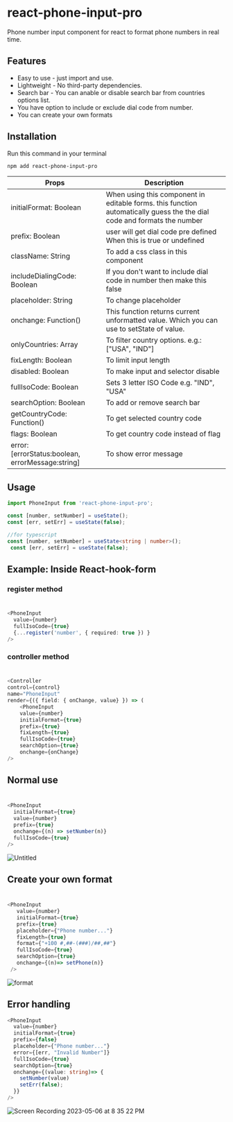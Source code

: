 # react-phone-input-pro
Phone number input component for react to format phone numbers in real time.


## Features

* Easy to use - just import and use.
* Lightweight - No third-party dependencies.
* Search bar - You can anable or disable search bar from countries options list.
* You have option to include or exclude dial code from number.
* You can create your own formats

## Installation

Run this command in your terminal

```bash
npm add react-phone-input-pro
```


| Props | Description |
| --- | --- |
| initialFormat: Boolean | When using this component in editable forms. this function automatically guess the the dial code and formats the number|
| prefix: Boolean| user will get dial code pre defined When this is true or undefined |
| className: String | To add a css class in this component |
| includeDialingCode: Boolean | If you don't want to include dial code in number then make this false |
| placeholder: String | To change placeholder |
| onchange: Function() | This function returns current unformatted value. Which you can use to setState of value. |
| onlyCountries: Array | To filter country options. e.g.: ["USA", "IND"] |
| fixLength: Boolean | To limit input length |
| disabled: Boolean | To make input and selector disable|
| fullIsoCode: Boolean | Sets 3 letter ISO Code e.g. "IND", "USA"|
| searchOption: Boolean | To add or remove search bar|
| getCountryCode: Function() | To get selected country code |
| flags: Boolean | To get country code instead of flag |
| error: [errorStatus:boolean, errorMessage:string] | To show error message |

## Usage

```typescript
import PhoneInput from 'react-phone-input-pro';
```

```javascript
const [number, setNumber] = useState();
const [err, setErr] = useState(false);
```
```typescript
//for typescript
const [number, setNumber] = useState<string | number>();
 const [err, setErr] = useState(false);
```

## Example: Inside React-hook-form

### register method

#
```typescript
<PhoneInput 
  value={number}
  fullIsoCode={true} 
  {...register('number', { required: true }) }
/>
```
### controller method

#
```typescript
<Controller
control={control}
name="PhoneInput"
render={({ field: { onChange, value} }) => (
    <PhoneInput 
    value={number}
    initialFormat={true} 
    prefix={true} 
    fixLength={true}
    fullIsoCode={true} 
    searchOption={true}
    onchange={onChange}
/>
```

## Normal use

#
```typescript
<PhoneInput
  initialFormat={true} 
  value={number}
  prefix={true}
  onchange={(n) => setNumber(n)}
  fullIsoCode={true}
/> 
```

![Untitled](https://user-images.githubusercontent.com/83122437/235750981-6e157ab5-1eff-469f-bf47-6a3ea17df7ec.gif)


## Create your own format

#
```typescript
<PhoneInput 
   value={number}
   initialFormat={true} 
   prefix={true}
   placeholder={"Phone number..."}
   fixLength={true}
   format={"+100 #,##-(###)/##,##"}
   fullIsoCode={true}
   searchOption={true}
   onchange={(n)=> setPhone(n)} 
 />
 ```
![format](https://user-images.githubusercontent.com/83122437/235751030-968fcad7-0501-412e-b483-4640e29ae4f6.gif)


## Error handling
```typescript
<PhoneInput
  value={number}
  initialFormat={true}
  prefix={false}
  placeholder={"Phone number..."}
  error={[err, "Invalid Number"]}
  fullIsoCode={true} 
  searchOption={true}
  onchange={(value: string)=> {
    setNumber(value)
    setErr(false);
  }}
/> 
```
![Screen Recording 2023-05-06 at 8 35 22 PM](https://user-images.githubusercontent.com/83122437/236632539-43dfe372-557e-4f20-88c6-1f3a87a157dd.gif)
